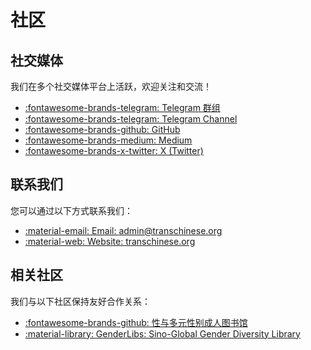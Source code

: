# 社区

## 社交媒体

我们在多个社交媒体平台上活跃，欢迎关注和交流！

- [:fontawesome-brands-telegram: Telegram 群组](https://t.me/+QKIMPMhcwJFjOTBl)
- [:fontawesome-brands-telegram: Telegram Channel](https://t.me/transchinese)
- [:fontawesome-brands-github: GitHub](https://github.com/project-polymorph)
- [:fontawesome-brands-medium: Medium](https://medium.com/@transchinese)
- [:fontawesome-brands-x-twitter: X (Twitter)](https://x.com/transchineseorg)

## 联系我们

您可以通过以下方式联系我们：

- [:material-email: Email: admin@transchinese.org](mailto:admin@transchinese.org)
- [:material-web: Website: transchinese.org](http://transchinese.org)

## 相关社区

我们与以下社区保持友好合作关系：

- [:fontawesome-brands-github: 性与多元性别成人图书馆](https://github.com/cdtsf-library)
- [:material-library: GenderLibs: Sino-Global Gender Diversity Library](https://www.genderlibs.org/)
